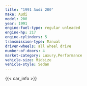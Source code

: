 ```yaml
---
title: "1991 Audi 200"
make: Audi
model: 200
year: 1991
engine-fuel-type: regular unleaded
engine-hp: 217
engine-cylinders: 5
transmission-type: Manual
driven-wheels: all wheel drive
number-of-doors: 4
market-category: Luxury,Performance
vehicle-size: Midsize
vehicle-style: Sedan
---
```


{{< car_info >}}
